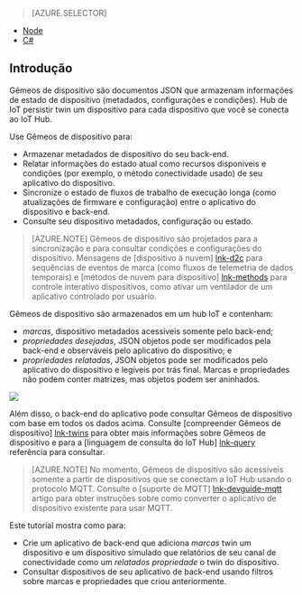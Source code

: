 > [AZURE.SELECTOR]
- [Node](../articles/iot-hub/iot-hub-node-node-twin-getstarted.md)
- [C#](../articles/iot-hub/iot-hub-csharp-node-twin-getstarted.md)

## <a name="introduction"></a>Introdução

Gêmeos de dispositivo são documentos JSON que armazenam informações de estado de dispositivo (metadados, configurações e condições). Hub de IoT persistir twin um dispositivo para cada dispositivo que você se conecta ao IoT Hub.

Use Gêmeos de dispositivo para:

* Armazenar metadados de dispositivo do seu back-end.
* Relatar informações do estado atual como recursos disponíveis e condições (por exemplo, o método conectividade usado) de seu aplicativo do dispositivo.
* Sincronize o estado de fluxos de trabalho de execução longa (como atualizações de firmware e configuração) entre o aplicativo do dispositivo e back-end.
* Consulte seu dispositivo metadados, configuração ou estado.

> [AZURE.NOTE] Gêmeos de dispositivo são projetados para a sincronização e para consultar condições e configurações do dispositivo. Mensagens de [dispositivo à nuvem] [ lnk-d2c] para sequências de eventos de marca (como fluxos de telemetria de dados temporais) e [métodos de nuvem para dispositivo] [ lnk-methods] para controle interativo dispositivos, como ativar um ventilador de um aplicativo controlado por usuário.

Gêmeos de dispositivo são armazenados em um hub IoT e contenham:

* *marcas*, dispositivo metadados acessíveis somente pelo back-end;
* *propriedades desejadas*, JSON objetos pode ser modificados pela back-end e observáveis pelo aplicativo do dispositivo; e
* *propriedades relatadas*, JSON objetos pode ser modificados pelo aplicativo do dispositivo e legíveis por trás final. Marcas e propriedades não podem conter matrizes, mas objetos podem ser aninhados.

![][img-twin]

Além disso, o back-end do aplicativo pode consultar Gêmeos de dispositivo com base em todos os dados acima.
Consulte [compreender Gêmeos de dispositivo] [ lnk-twins] para obter mais informações sobre Gêmeos de dispositivo e para a [linguagem de consulta do IoT Hub] [ lnk-query] referência para consultar.

> [AZURE.NOTE] No momento, Gêmeos de dispositivo são acessíveis somente a partir de dispositivos que se conectam a IoT Hub usando o protocolo MQTT. Consulte o [suporte de MQTT] [ lnk-devguide-mqtt] artigo para obter instruções sobre como converter o aplicativo de dispositivo existente para usar MQTT.

Este tutorial mostra como para:

- Crie um aplicativo de back-end que adiciona *marcas* twin um dispositivo e um dispositivo simulado que relatórios de seu canal de conectividade como um *relatados propriedade* o twin do dispositivo.
- Consultar dispositivos de seu aplicativo de back-end usando filtros sobre marcas e propriedades que criou anteriormente.


<!-- images -->
[img-twin]: media/iot-hub-selector-twin-get-started/twin.png

<!-- links -->
[lnk-query]: ../articles/iot-hub/iot-hub-devguide-query-language.md
[lnk-twins]: ../articles/iot-hub/iot-hub-devguide-device-twins.md
[lnk-d2c]: ../articles/iot-hub/iot-hub-devguide-messaging.md#device-to-cloud-messages
[lnk-methods]: ../articles/iot-hub/iot-hub-devguide-direct-methods.md
[lnk-devguide-mqtt]: ../articles/iot-hub/iot-hub-mqtt-support.md